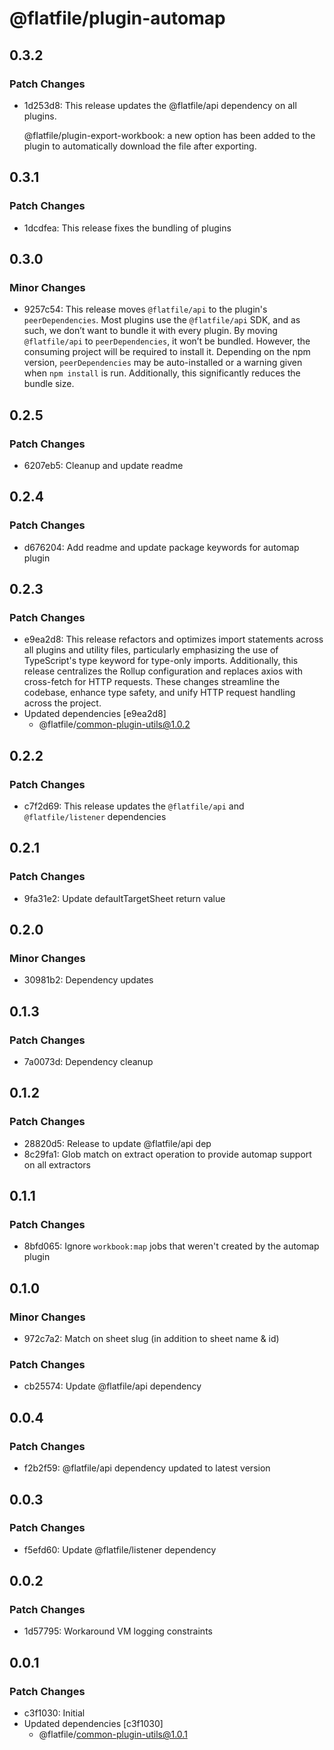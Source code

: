 # @flatfile/plugin-automap

## 0.3.2

### Patch Changes

- 1d253d8: This release updates the @flatfile/api dependency on all plugins.

  @flatfile/plugin-export-workbook: a new option has been added to the plugin to automatically download the file after exporting.

## 0.3.1

### Patch Changes

- 1dcdfea: This release fixes the bundling of plugins

## 0.3.0

### Minor Changes

- 9257c54: This release moves `@flatfile/api` to the plugin's `peerDependencies`. Most plugins use the `@flatfile/api` SDK, and as such, we don’t want to bundle it with every plugin. By moving `@flatfile/api` to `peerDependencies`, it won’t be bundled. However, the consuming project will be required to install it. Depending on the npm version, `peerDependencies` may be auto-installed or a warning given when `npm install` is run. Additionally, this significantly reduces the bundle size.

## 0.2.5

### Patch Changes

- 6207eb5: Cleanup and update readme

## 0.2.4

### Patch Changes

- d676204: Add readme and update package keywords for automap plugin

## 0.2.3

### Patch Changes

- e9ea2d8: This release refactors and optimizes import statements across all plugins and utility files, particularly emphasizing the use of TypeScript's type keyword for type-only imports. Additionally, this release centralizes the Rollup configuration and replaces axios with cross-fetch for HTTP requests. These changes streamline the codebase, enhance type safety, and unify HTTP request handling across the project.
- Updated dependencies [e9ea2d8]
  - @flatfile/common-plugin-utils@1.0.2

## 0.2.2

### Patch Changes

- c7f2d69: This release updates the `@flatfile/api` and `@flatfile/listener` dependencies

## 0.2.1

### Patch Changes

- 9fa31e2: Update defaultTargetSheet return value

## 0.2.0

### Minor Changes

- 30981b2: Dependency updates

## 0.1.3

### Patch Changes

- 7a0073d: Dependency cleanup

## 0.1.2

### Patch Changes

- 28820d5: Release to update @flatfile/api dep
- 8c29fa1: Glob match on extract operation to provide automap support on all extractors

## 0.1.1

### Patch Changes

- 8bfd065: Ignore `workbook:map` jobs that weren't created by the automap plugin

## 0.1.0

### Minor Changes

- 972c7a2: Match on sheet slug (in addition to sheet name & id)

### Patch Changes

- cb25574: Update @flatfile/api dependency

## 0.0.4

### Patch Changes

- f2b2f59: @flatfile/api dependency updated to latest version

## 0.0.3

### Patch Changes

- f5efd60: Update @flatfile/listener dependency

## 0.0.2

### Patch Changes

- 1d57795: Workaround VM logging constraints

## 0.0.1

### Patch Changes

- c3f1030: Initial
- Updated dependencies [c3f1030]
  - @flatfile/common-plugin-utils@1.0.1
